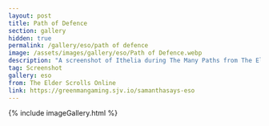 ```yaml
---
layout: post
title: Path of Defence
section: gallery
hidden: true
permalink: /gallery/eso/path of defence
image: /assets/images/gallery/eso/Path of Defence.webp
description: "A screenshot of Ithelia during The Many Paths from The Elder Scrolls Online, taken by Samantha Says."
tag: Screenshot
gallery: eso
from: The Elder Scrolls Online
link: https://greenmangaming.sjv.io/samanthasays-eso
---
```

{% include imageGallery.html %}